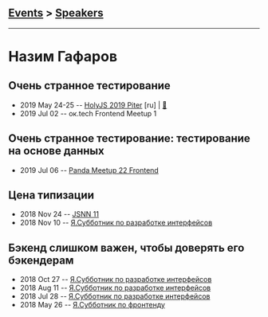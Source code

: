 ## [Events](../README.md) > [Speakers](../speakers.md)
---

# Назим Гафаров

## Очень странное тестирование
- 2019 May 24-25 -- [HolyJS 2019 Piter](https://youtu.be/H-cBhNMxlCw) [ru] | [:notebook:](https://downloads.ctfassets.net/nn534z2fqr9f/5brr3qLfo8lTUUQtbOW4CO/3d99f76706c79ea8f404e4137e3a35c6/Nazim_Gafarov_Ochen_strannoye_testirovaniye.pdf)  
- 2019 Jul 02 -- ок.tech Frontend Meetup 1    
## Очень странное тестирование: тестирование на основе данных
- 2019 Jul 06 -- [Panda Meetup 22 Frontend](https://www.youtube.com/watch?v=pAKapxZ9fak)    
## Цена типизации
- 2018 Nov 24 -- [JSNN 11](https://www.youtube.com/watch?v=6WfUDHlhO8s)    
- 2018 Nov 10 -- [Я.Субботник по разработке интерфейсов](https://events.yandex.ru/lib/talks/6679/)    
## Бэкенд слишком важен, чтобы доверять его бэкендерам
- 2018 Oct 27 -- [Я.Субботник по разработке интерфейсов](https://events.yandex.ru/lib/talks/6443/)    
- 2018 Aug 11 -- [Я.Субботник по разработке интерфейсов](https://events.yandex.ru/lib/talks/6173/)    
- 2018 Jul 28 -- [Я.Субботник по разработке интерфейсов](https://events.yandex.ru/lib/talks/5926/)    
- 2018 May 26 -- [Я.Субботник по фронтенду](https://events.yandex.ru/lib/talks/5953/)    

